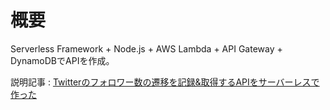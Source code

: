 # 概要
Serverless Framework + Node.js + AWS Lambda + API Gateway + DynamoDBでAPIを作成。

説明記事 : [Twitterのフォロワー数の遷移を記録&取得するAPIをサーバーレスで作った](https://zenn.dev/shlia/articles/0ee6e823de5695)
